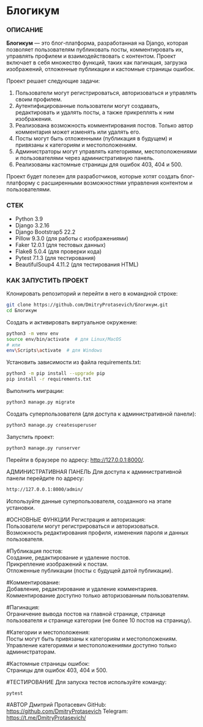 # Блогикум

### ОПИСАНИЕ
**Блогикум** — это блог-платформа, разработанная на Django, которая позволяет пользователям публиковать посты, комментировать их, управлять профилем и взаимодействовать с контентом. Проект включает в себя множество функций, таких как пагинация, загрузка изображений, отложенные публикации и кастомные страницы ошибок.

Проект решает следующие задачи:
1. Пользователи могут регистрироваться, авторизоваться и управлять своим профилем.
2. Аутентифицированные пользователи могут создавать, редактировать и удалять посты, а также прикреплять к ним изображения.
3. Реализована возможность комментирования постов. Только автор комментария может изменять или удалять его.
4. Посты могут быть отложенными (публикация в будущем) и привязаны к категориям и местоположениям.
5. Администраторы могут управлять категориями, местоположениями и пользователями через административную панель.
6. Реализованы кастомные страницы для ошибок 403, 404 и 500.

Проект будет полезен для разработчиков, которые хотят создать блог-платформу с расширенными возможностями управления контентом и пользователями.

### СТЕК
- Python 3.9
- Django 3.2.16
- Django Bootstrap5 22.2
- Pillow 9.3.0 (для работы с изображениями)
- Faker 12.0.1 (для тестовых данных)
- Flake8 5.0.4 (для проверки кода)
- Pytest 7.1.3 (для тестирования)
- BeautifulSoup4 4.11.2 (для тестирования HTML)

### КАК ЗАПУСТИТЬ ПРОЕКТ

Клонировать репозиторий и перейти в него в командной строке:
```bash
git clone https://github.com/DmitryProtasevich/Блогикум.git
cd Блогикум
```
Создать и активировать виртуальное окружение:
```bash
python3 -m venv env
source env/bin/activate  # для Linux/MacOS
# или
env\Scripts\activate  # для Windows
```
Установить зависимости из файла requirements.txt:
```bash
python3 -m pip install --upgrade pip
pip install -r requirements.txt
```
Выполнить миграции:
```bash
python3 manage.py migrate
```
Создать суперпользователя (для доступа к административной панели):
```bash
python3 manage.py createsuperuser
```
Запустить проект:
```bash
python3 manage.py runserver
```
Перейти в браузере по адресу: http://127.0.0.1:8000/.

АДМИНИСТРАТИВНАЯ ПАНЕЛЬ
Для доступа к административной панели перейдите по адресу:
```bash
http://127.0.0.1:8000/admin/
```
Используйте данные суперпользователя, созданного на этапе установки.

#ОСНОВНЫЕ ФУНКЦИИ
Регистрация и авторизация:  
Пользователи могут регистрироваться и авторизоваться.  
Возможность редактирования профиля, изменения пароля и данных пользователя.  

#Публикация постов:  
Создание, редактирование и удаление постов.  
Прикрепление изображений к постам.  
Отложенные публикации (посты с будущей датой публикации).  

#Комментирование:  
Добавление, редактирование и удаление комментариев.  
Комментирование доступно только авторизованным пользователям.  

#Пагинация:  
Ограничение вывода постов на главной странице, странице пользователя и странице категории (не более 10 постов на страницу).  

#Категории и местоположения:  
Посты могут быть привязаны к категориям и местоположениям.  
Управление категориями и местоположениями доступно только администраторам.  

#Кастомные страницы ошибок:  
Страницы для ошибок 403, 404 и 500.  

#ТЕСТИРОВАНИЕ
Для запуска тестов используйте команду:
```bash
pytest
```
#АВТОР
Дмитрий Протасевич
GitHub: https://github.com/DmitryProtasevich
Telegram: https://t.me/DmitryProtasevich/
